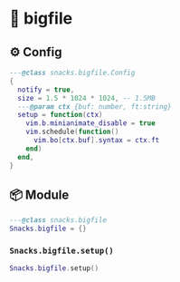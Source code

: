 # 🍿 bigfile

<!-- docgen -->

## ⚙️ Config

```lua
---@class snacks.bigfile.Config
{
  notify = true,
  size = 1.5 * 1024 * 1024, -- 1.5MB
  ---@param ctx {buf: number, ft:string}
  setup = function(ctx)
    vim.b.minianimate_disable = true
    vim.schedule(function()
      vim.bo[ctx.buf].syntax = ctx.ft
    end)
  end,
}
```

## 📦 Module

```lua
---@class snacks.bigfile
Snacks.bigfile = {}
```

### `Snacks.bigfile.setup()`

```lua
Snacks.bigfile.setup()
```
